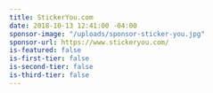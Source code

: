 ```yaml
---
title: StickerYou.com
date: 2018-10-13 12:41:00 -04:00
sponsor-image: "/uploads/sponsor-sticker-you.jpg"
sponsor-url: https://www.stickeryou.com/
is-featured: false
is-first-tier: false
is-second-tier: false
is-third-tier: false
---
```


